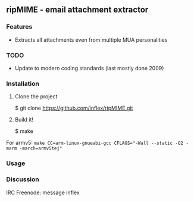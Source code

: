 ## ripMIME - email attachment extractor


### Features

- Extracts all attachments even from multiple MUA personalities 


### TODO

- Update to modern coding standards (last mostly done 2009)


### Installation

1. Clone the project

    $ git clone https://github.com/inflex/ripMIME.git

2. Build it!

    $ make

For armv5: `make CC=arm-linux-gnueabi-gcc CFLAGS="-Wall --static -O2 -marm -march=armv5tej"`

### Usage

### Discussion

IRC Freenode: message inflex
